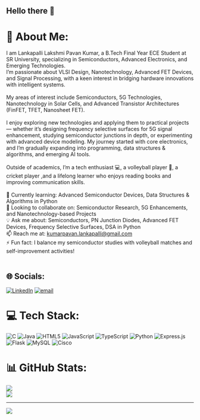 ## Hello there 👋

# 💫 About Me:
I am Lankapalli Lakshmi Pavan Kumar, a B.Tech Final Year ECE Student at SR University, specializing in Semiconductors, Advanced Electronics, and Emerging Technologies.<br>I’m passionate about VLSI Design, Nanotechnology, Advanced FET Devices, and Signal Processing, with a keen interest in bridging hardware innovations with intelligent systems.<br><br>My areas of interest include Semiconductors, 5G Technologies, Nanotechnology in Solar Cells, and Advanced Transistor Architectures (FinFET, TFET, Nanosheet FET).<br><br>I enjoy exploring new technologies and applying them to practical projects — whether it’s designing frequency selective surfaces for 5G signal enhancement, studying semiconductor junctions in depth, or experimenting with advanced device modeling. My journey started with core electronics, and I’m gradually expanding into programming, data structures & algorithms, and emerging AI tools.<br><br>Outside of academics, I’m a tech enthusiast 💻, a volleyball player 🏐, a cricket player ,and a lifelong learner who enjoys reading books and improving communication skills.<br><br>🌱 Currently learning: Advanced Semiconductor Devices, Data Structures & Algorithms in Python<br>👯 Looking to collaborate on: Semiconductor Research, 5G Enhancements, and Nanotechnology-based Projects<br>💡 Ask me about: Semiconductors, PN Junction Diodes, Advanced FET Devices, Frequency Selective Surfaces, DSA in Python<br>📫 Reach me at: kumarpavan.lankapalli@gmail.com<br>⚡ Fun fact: I balance my semiconductor studies with volleyball matches and self-improvement activities!<br><br>


## 🌐 Socials:
[![LinkedIn](https://img.shields.io/badge/LinkedIn-%230077B5.svg?logo=linkedin&logoColor=white)](https://linkedin.com/in/https://www.linkedin.com/in/pavan-kumar-lankapalli-6b102334b/) [![email](https://img.shields.io/badge/Email-D14836?logo=gmail&logoColor=white)](mailto:kumarpavan.lankapalli@gmail.com) 

# 💻 Tech Stack:
![C](https://img.shields.io/badge/c-%2300599C.svg?style=for-the-badge&logo=c&logoColor=white) ![Java](https://img.shields.io/badge/java-%23ED8B00.svg?style=for-the-badge&logo=openjdk&logoColor=white) ![HTML5](https://img.shields.io/badge/html5-%23E34F26.svg?style=for-the-badge&logo=html5&logoColor=white) ![JavaScript](https://img.shields.io/badge/javascript-%23323330.svg?style=for-the-badge&logo=javascript&logoColor=%23F7DF1E) ![TypeScript](https://img.shields.io/badge/typescript-%23007ACC.svg?style=for-the-badge&logo=typescript&logoColor=white) ![Python](https://img.shields.io/badge/python-3670A0?style=for-the-badge&logo=python&logoColor=ffdd54) ![Express.js](https://img.shields.io/badge/express.js-%23404d59.svg?style=for-the-badge&logo=express&logoColor=%2361DAFB) ![Flask](https://img.shields.io/badge/flask-%23000.svg?style=for-the-badge&logo=flask&logoColor=white) ![MySQL](https://img.shields.io/badge/mysql-4479A1.svg?style=for-the-badge&logo=mysql&logoColor=white) ![Cisco](https://img.shields.io/badge/cisco-%23049fd9.svg?style=for-the-badge&logo=cisco&logoColor=black)
# 📊 GitHub Stats:
![](https://github-readme-stats.vercel.app/api?username=Pavan2-005&theme=dark&hide_border=false&include_all_commits=false&count_private=false)<br/>
![](https://nirzak-streak-stats.vercel.app/?user=Pavan2-005&theme=dark&hide_border=false)<br/>


---
[![](https://visitcount.itsvg.in/api?id=Pavan2-005&icon=0&color=0)](https://visitcount.itsvg.in)

<!-- Proudly created with GPRM ( https://gprm.itsvg.in ) -->
